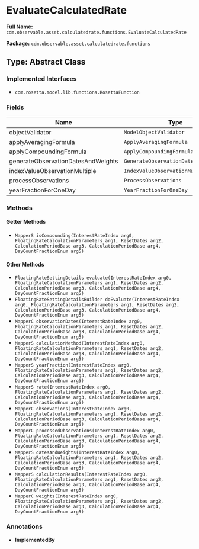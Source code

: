 # EvaluateCalculatedRate

**Full Name:** `cdm.observable.asset.calculatedrate.functions.EvaluateCalculatedRate`

**Package:** `cdm.observable.asset.calculatedrate.functions`

## Type: Abstract Class

### Implemented Interfaces

- `com.rosetta.model.lib.functions.RosettaFunction`

### Fields

| Name | Type | Description |
|------|------|-------------|
| objectValidator | `ModelObjectValidator` |  |
| applyAveragingFormula | `ApplyAveragingFormula` |  |
| applyCompoundingFormula | `ApplyCompoundingFormula` |  |
| generateObservationDatesAndWeights | `GenerateObservationDatesAndWeights` |  |
| indexValueObservationMultiple | `IndexValueObservationMultiple` |  |
| processObservations | `ProcessObservations` |  |
| yearFractionForOneDay | `YearFractionForOneDay` |  |

### Methods

#### Getter Methods

- `MapperS isCompounding(InterestRateIndex arg0, FloatingRateCalculationParameters arg1, ResetDates arg2, CalculationPeriodBase arg3, CalculationPeriodBase arg4, DayCountFractionEnum arg5)`

#### Other Methods

- `FloatingRateSettingDetails evaluate(InterestRateIndex arg0, FloatingRateCalculationParameters arg1, ResetDates arg2, CalculationPeriodBase arg3, CalculationPeriodBase arg4, DayCountFractionEnum arg5)`
- `FloatingRateSettingDetailsBuilder doEvaluate(InterestRateIndex arg0, FloatingRateCalculationParameters arg1, ResetDates arg2, CalculationPeriodBase arg3, CalculationPeriodBase arg4, DayCountFractionEnum arg5)`
- `MapperC observationDates(InterestRateIndex arg0, FloatingRateCalculationParameters arg1, ResetDates arg2, CalculationPeriodBase arg3, CalculationPeriodBase arg4, DayCountFractionEnum arg5)`
- `MapperS calculationMethod(InterestRateIndex arg0, FloatingRateCalculationParameters arg1, ResetDates arg2, CalculationPeriodBase arg3, CalculationPeriodBase arg4, DayCountFractionEnum arg5)`
- `MapperS yearFraction(InterestRateIndex arg0, FloatingRateCalculationParameters arg1, ResetDates arg2, CalculationPeriodBase arg3, CalculationPeriodBase arg4, DayCountFractionEnum arg5)`
- `MapperS rate(InterestRateIndex arg0, FloatingRateCalculationParameters arg1, ResetDates arg2, CalculationPeriodBase arg3, CalculationPeriodBase arg4, DayCountFractionEnum arg5)`
- `MapperC observations(InterestRateIndex arg0, FloatingRateCalculationParameters arg1, ResetDates arg2, CalculationPeriodBase arg3, CalculationPeriodBase arg4, DayCountFractionEnum arg5)`
- `MapperC processedObservations(InterestRateIndex arg0, FloatingRateCalculationParameters arg1, ResetDates arg2, CalculationPeriodBase arg3, CalculationPeriodBase arg4, DayCountFractionEnum arg5)`
- `MapperS datesAndWeights(InterestRateIndex arg0, FloatingRateCalculationParameters arg1, ResetDates arg2, CalculationPeriodBase arg3, CalculationPeriodBase arg4, DayCountFractionEnum arg5)`
- `MapperS calculationResults(InterestRateIndex arg0, FloatingRateCalculationParameters arg1, ResetDates arg2, CalculationPeriodBase arg3, CalculationPeriodBase arg4, DayCountFractionEnum arg5)`
- `MapperC weights(InterestRateIndex arg0, FloatingRateCalculationParameters arg1, ResetDates arg2, CalculationPeriodBase arg3, CalculationPeriodBase arg4, DayCountFractionEnum arg5)`

### Annotations

- **ImplementedBy**

